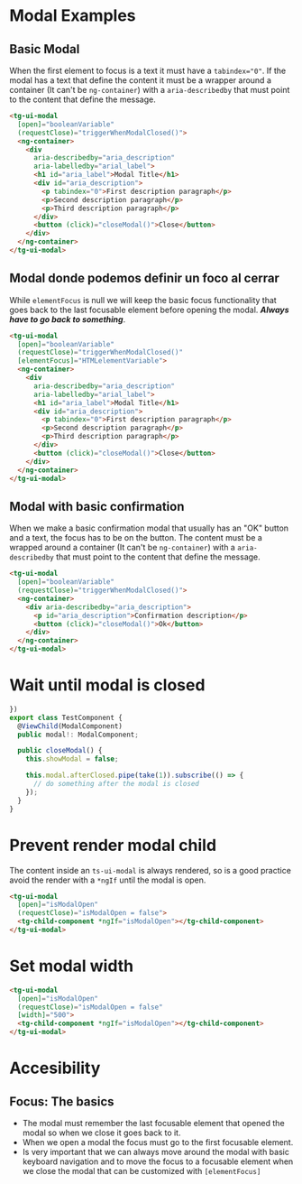 # Modal Examples

## Basic Modal

When the first element to focus is a text it must have a `tabindex="0"`. If the modal has a text that define the content it must be a wrapper around a container (It can't be `ng-container`) with a `aria-describedby` that must point to the content that define the message.

```html
<tg-ui-modal
  [open]="booleanVariable"
  (requestClose)="triggerWhenModalClosed()">
  <ng-container>
    <div
      aria-describedby="aria_description"
      aria-labelledby="arial_label">
      <h1 id="aria_label">Modal Title</h1>
      <div id="aria_description">
        <p tabindex="0">First description paragraph</p>
        <p>Second description paragraph</p>
        <p>Third description paragraph</p>
      </div>
      <button (click)="closeModal()">Close</button>
    </div>
  </ng-container>
</tg-ui-modal>
```

## Modal donde podemos definir un foco al cerrar

While `elementFocus` is null we will keep the basic focus functionality that goes back to the last focusable element before opening the modal. **_Always have to go back to something_**.

```html
<tg-ui-modal
  [open]="booleanVariable"
  (requestClose)="triggerWhenModalClosed()"
  [elementFocus]="HTMLelementVariable">
  <ng-container>
    <div
      aria-describedby="aria_description"
      aria-labelledby="arial_label">
      <h1 id="aria_label">Modal Title</h1>
      <div id="aria_description">
        <p tabindex="0">First description paragraph</p>
        <p>Second description paragraph</p>
        <p>Third description paragraph</p>
      </div>
      <button (click)="closeModal()">Close</button>
    </div>
  </ng-container>
</tg-ui-modal>
```

## Modal with basic confirmation

When we make a basic confirmation modal that usually has an "OK" button and a text, the focus has to be on the button. The content must be a wrapped around a container (It can't be `ng-container`) with a `aria-describedby` that must point to the content that define the message.

```html
<tg-ui-modal
  [open]="booleanVariable"
  (requestClose)="triggerWhenModalClosed()">
  <ng-container>
    <div aria-describedby="aria_description">
      <p id="aria_description">Confirmation description</p>
      <button (click)="closeModal()">Ok</button>
    </div>
  </ng-container>
</tg-ui-modal>
```

# Wait until modal is closed

```ts
})
export class TestComponent {
  @ViewChild(ModalComponent)
  public modal!: ModalComponent;

  public closeModal() {
    this.showModal = false;

    this.modal.afterClosed.pipe(take(1)).subscribe(() => {
      // do something after the modal is closed
    });
  }
}
```

# Prevent render modal child

The content inside an `ts-ui-modal` is always rendered, so is a good practice avoid the render with a `*ngIf` until the modal is open.

```html
<tg-ui-modal
  [open]="isModalOpen"
  (requestClose)="isModalOpen = false">
  <tg-child-component *ngIf="isModalOpen"></tg-child-component>
</tg-ui-modal>
```

# Set modal width

```html
<tg-ui-modal
  [open]="isModalOpen"
  (requestClose)="isModalOpen = false"
  [width]="500">
  <tg-child-component *ngIf="isModalOpen"></tg-child-component>
</tg-ui-modal>
```

# Accesibility

## Focus: The basics

- The modal must remember the last focusable element that opened the modal so when we close it goes back to it.
- When we open a modal the focus must go to the first focusable element.
- Is very important that we can always move around the modal with basic keyboard navigation and to move the focus to a focusable element when we close the modal that can be customized with `[elementFocus]`
